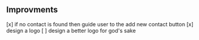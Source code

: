 ## Improvments

[x] if no contact is found then guide user to the add new contact button
[x] design a logo
[ ] design a better logo for god's sake